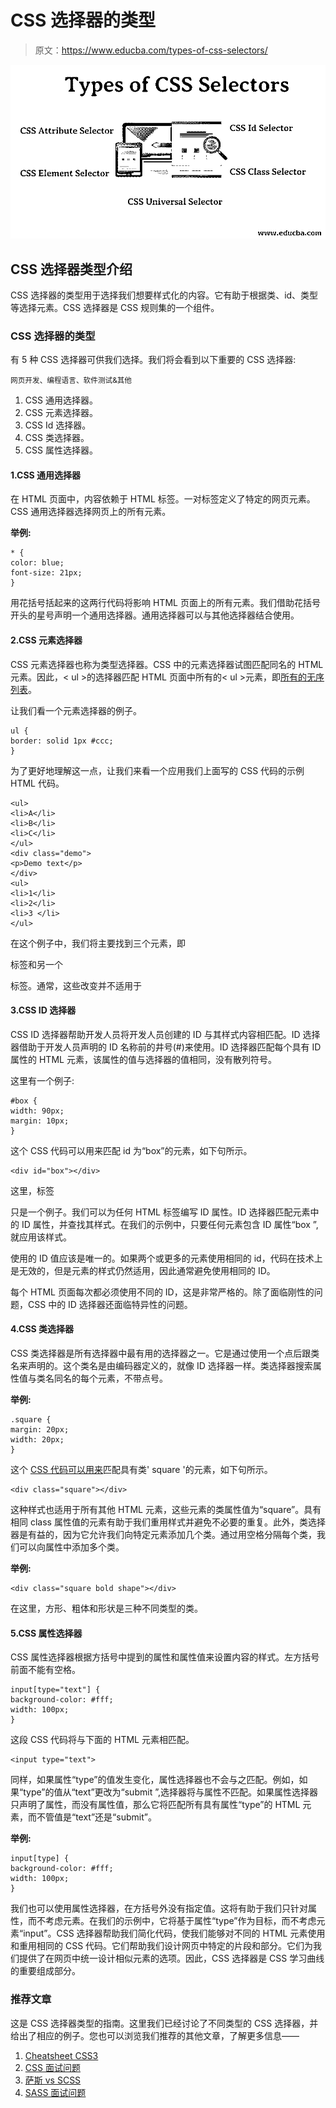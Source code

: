 # CSS 选择器的类型

> 原文：<https://www.educba.com/types-of-css-selectors/>

![Types of CSS Selectors](img/b6a5075793c8caf9eef2df2c6f7451c8.png)



## CSS 选择器类型介绍

CSS 选择器的类型用于选择我们想要样式化的内容。它有助于根据类、id、类型等选择元素。CSS 选择器是 CSS 规则集的一个组件。

### CSS 选择器的类型

有 5 种 CSS 选择器可供我们选择。我们将会看到以下重要的 CSS 选择器:

<small>网页开发、编程语言、软件测试&其他</small>

1.  CSS 通用选择器。
2.  CSS 元素选择器。
3.  CSS Id 选择器。
4.  CSS 类选择器。
5.  CSS 属性选择器。

#### 1.CSS 通用选择器

在 HTML 页面中，内容依赖于 HTML 标签。一对标签定义了特定的网页元素。CSS 通用选择器选择网页上的所有元素。

**举例:**

```
* {
color: blue;
font-size: 21px;
}
```

用花括号括起来的这两行代码将影响 HTML 页面上的所有元素。我们借助花括号开头的星号声明一个通用选择器。通用选择器可以与其他选择器结合使用。

#### 2.CSS 元素选择器

CSS 元素选择器也称为类型选择器。CSS 中的元素选择器试图匹配同名的 HTML 元素。因此，< ul >的选择器匹配 HTML 页面中所有的< ul >元素，即[所有的无序列表](https://www.educba.com/html-unordered-list/)。

让我们看一个元素选择器的例子。

```
ul {
border: solid 1px #ccc;
}
```

为了更好地理解这一点，让我们来看一个应用我们上面写的 CSS 代码的示例 HTML 代码。

```
<ul>
<li>A</li>
<li>B</li>
<li>C</li>
</ul>
<div class="demo">
<p>Demo text</p>
</div>
<ul>
<li>1</li>
<li>2</li>
<li>3 </li>
</ul>
```

在这个例子中，我们将主要找到三个元素，即

标签和另一个

标签。通常，这些改变并不适用于

#### 3.CSS ID 选择器

CSS ID 选择器帮助开发人员将开发人员创建的 ID 与其样式内容相匹配。ID 选择器借助于开发人员声明的 ID 名称前的井号(#)来使用。ID 选择器匹配每个具有 ID 属性的 HTML 元素，该属性的值与选择器的值相同，没有散列符号。

这里有一个例子:

```
#box {
width: 90px;
margin: 10px;
}
```

这个 CSS 代码可以用来匹配 id 为“box”的元素，如下句所示。

```
<div id="box"></div>
```

这里，标签

只是一个例子。我们可以为任何 HTML 标签编写 ID 属性。ID 选择器匹配元素中的 ID 属性，并查找其样式。在我们的示例中，只要任何元素包含 ID 属性“box ”,就应用该样式。

使用的 ID 值应该是唯一的。如果两个或更多的元素使用相同的 id，代码在技术上是无效的，但是元素的样式仍然适用，因此通常避免使用相同的 ID。

每个 HTML 页面每次都必须使用不同的 ID，这是非常严格的。除了面临刚性的问题，CSS 中的 ID 选择器还面临特异性的问题。

#### 4.CSS 类选择器

CSS 类选择器是所有选择器中最有用的选择器之一。它是通过使用一个点后跟类名来声明的。这个类名是由编码器定义的，就像 ID 选择器一样。类选择器搜索属性值与类名同名的每个元素，不带点号。

**举例:**

```
.square {
margin: 20px;
width: 20px;
}
```

这个 [CSS 代码可以用来](https://www.educba.com/css-triangle-generator/)匹配具有类' square '的元素，如下句所示。

```
<div class="square"></div>
```

这种样式也适用于所有其他 HTML 元素，这些元素的类属性值为“square”。具有相同 class 属性值的元素有助于我们重用样式并避免不必要的重复。此外，类选择器是有益的，因为它允许我们向特定元素添加几个类。通过用空格分隔每个类，我们可以向属性中添加多个类。

**举例:**

```
<div class="square bold shape"></div>
```

在这里，方形、粗体和形状是三种不同类型的类。

#### 5.CSS 属性选择器

CSS 属性选择器根据方括号中提到的属性和属性值来设置内容的样式。左方括号前面不能有空格。

```
input[type="text"] {
background-color: #fff;
width: 100px;
}
```

这段 CSS 代码将与下面的 HTML 元素相匹配。

```
<input type="text">
```

同样，如果属性“type”的值发生变化，属性选择器也不会与之匹配。例如，如果“type”的值从“text”更改为“submit ”,选择器将与属性不匹配。如果属性选择器只声明了属性，而没有属性值，那么它将匹配所有具有属性“type”的 HTML 元素，而不管值是“text”还是“submit”。

**举例:**

```
input[type] {
background-color: #fff;
width: 100px;
}
```

我们也可以使用属性选择器，在方括号外没有指定值。这将有助于我们只针对属性，而不考虑元素。在我们的示例中，它将基于属性“type”作为目标，而不考虑元素“input”。CSS 选择器帮助我们简化代码，使我们能够对不同的 HTML 元素使用和重用相同的 CSS 代码。它们帮助我们设计网页中特定的片段和部分。它们为我们提供了在网页中统一设计相似元素的选项。因此，CSS 选择器是 CSS 学习曲线的重要组成部分。

### 推荐文章

这是 CSS 选择器类型的指南。这里我们已经讨论了不同类型的 CSS 选择器，并给出了相应的例子。您也可以浏览我们推荐的其他文章，了解更多信息——

1.  [Cheatsheet CSS3](https://www.educba.com/cheat-sheet-css3/)
2.  [CSS 面试问题](https://www.educba.com/css-interview-questions/)
3.  [萨斯 vs SCSS](https://www.educba.com/sass-vs-scss/)
4.  [SASS 面试问题](https://www.educba.com/sass-interview-questions/)





